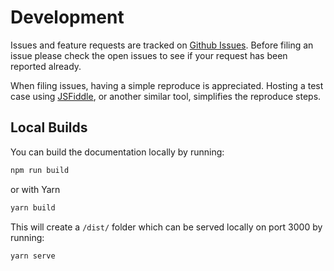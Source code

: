# Development
Issues and feature requests are tracked on [Github Issues](https://github.com/timberio/gitdocs/issues). Before filing an issue please check the open issues to see if your request has been reported already.

When filing issues, having a simple reproduce is appreciated. Hosting a test case using [JSFiddle](https://jsfiddle.net), or another similar tool, simplifies the reproduce steps.

## Local Builds

You can build the documentation locally by running:

```bash
npm run build
```

or with Yarn

```bash
yarn build
```

This will create a `/dist/` folder which can be served locally on port 3000 by running:

```bash
yarn serve
```